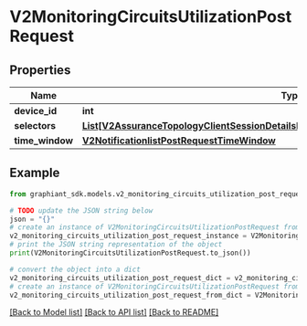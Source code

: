# V2MonitoringCircuitsUtilizationPostRequest


## Properties

Name | Type | Description | Notes
------------ | ------------- | ------------- | -------------
**device_id** | **int** |  | [optional] 
**selectors** | [**List[V2AssuranceTopologyClientSessionDetailsPost200ResponseSessionLocalDiaLinksInner]**](V2AssuranceTopologyClientSessionDetailsPost200ResponseSessionLocalDiaLinksInner.md) |  | [optional] 
**time_window** | [**V2NotificationlistPostRequestTimeWindow**](V2NotificationlistPostRequestTimeWindow.md) |  | [optional] 

## Example

```python
from graphiant_sdk.models.v2_monitoring_circuits_utilization_post_request import V2MonitoringCircuitsUtilizationPostRequest

# TODO update the JSON string below
json = "{}"
# create an instance of V2MonitoringCircuitsUtilizationPostRequest from a JSON string
v2_monitoring_circuits_utilization_post_request_instance = V2MonitoringCircuitsUtilizationPostRequest.from_json(json)
# print the JSON string representation of the object
print(V2MonitoringCircuitsUtilizationPostRequest.to_json())

# convert the object into a dict
v2_monitoring_circuits_utilization_post_request_dict = v2_monitoring_circuits_utilization_post_request_instance.to_dict()
# create an instance of V2MonitoringCircuitsUtilizationPostRequest from a dict
v2_monitoring_circuits_utilization_post_request_from_dict = V2MonitoringCircuitsUtilizationPostRequest.from_dict(v2_monitoring_circuits_utilization_post_request_dict)
```
[[Back to Model list]](../README.md#documentation-for-models) [[Back to API list]](../README.md#documentation-for-api-endpoints) [[Back to README]](../README.md)


